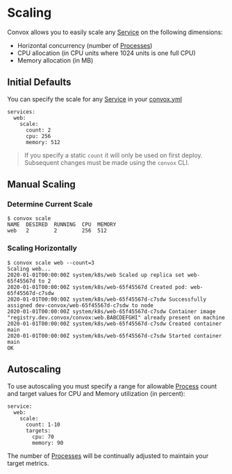 # Scaling

Convox allows you to easily scale any [Service](../reference/primitives/app/service.md) on the following dimensions:

- Horizontal concurrency (number of [Processes](../reference/primitives/app/process.md))
- CPU allocation (in CPU units where 1024 units is one full CPU)
- Memory allocation (in MB)
 
## Initial Defaults

You can specify the scale for any [Service](../reference/primitives/app/service.md) in your [convox.yml](../configuration/convox.yml.md)

    services:
      web:
        scale:
          count: 2
          cpu: 256
          memory: 512

> If you specify a static `count` it will only be used on first deploy. Subsequent changes must be made using the `convox` CLI.

## Manual Scaling

### Determine Current Scale

    $ convox scale
    NAME  DESIRED  RUNNING  CPU  MEMORY
    web   2        2        256  512

### Scaling Horizontally

    $ convox scale web --count=3
    Scaling web...
    2020-01-01T00:00:00Z system/k8s/web Scaled up replica set web-65f45567d to 2
    2020-01-01T00:00:00Z system/k8s/web-65f45567d Created pod: web-65f45567d-c7sdw
    2020-01-01T00:00:00Z system/k8s/web-65f45567d-c7sdw Successfully assigned dev-convox/web-65f45567d-c7sdw to node
    2020-01-01T00:00:00Z system/k8s/web-65f45567d-c7sdw Container image "registry.dev.convox/convox:web.BABCDEFGHI" already present on machine
    2020-01-01T00:00:00Z system/k8s/web-65f45567d-c7sdw Created container main
    2020-01-01T00:00:00Z system/k8s/web-65f45567d-c7sdw Started container main
    OK

## Autoscaling

To use autoscaling you must specify a range for allowable [Process](../reference/primitives/app/process.md) count and
target values for CPU and Memory utilization (in percent):

    service:
      web:
        scale:
          count: 1-10
          targets:
            cpu: 70
            memory: 90

The number of [Processes](../reference/primitives/app/process.md) will be continually adjusted to maintain
your target metrics.